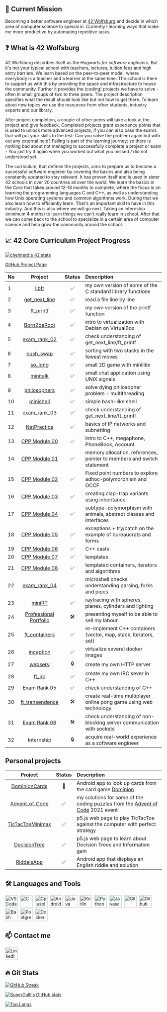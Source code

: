 ## 🚩 Current Mission

Becoming a better software engineer at [42 Wolfsburg](https://42wolfsburg.de/) and decide in which area of computer science to special in. Currently I learning ways that make me more productive by automating repetitive tasks.

## ❓ What is 42 Wolfsburg

42 Wolfsburg describes itself as the *Hogwarts for software engineers*. But it's not your typical school with teachers, lectures, tuition fees and high entry barriers.
We learn based on the peer-to-peer model, where everybody is a teacher and a learner at the same time. The school is there to support us with this by providing the space and infrastructure to house the community. Further it provides the (coding) projects we have to solve - often in small groups of two to three peers. The project description specifies what the result should look like but not how to get there. To learn about new topics we use the resources from other students, industry experts and our library.

After project completion, a couple of other peers will take a look at the project and give feedback.
Completed projects grant experience points that is used to unlock more advanced projects, if you can also pass the exams that will put your skills to the test: Can you solve the problem again but with out any external help?
Failing is part of the learning journey; so there is nothing bad about not managing to successfully complete a project or exam - You just try it again when you worked out what you missed / did not understood yet.

The curriculum, that defines the projects, aims to prepare us to become a successful software engineer by covering the basics and also being constantly updated to stay relevant. It has proven itself and is used in sister 42 schools in over 20 countries all over the world.
We learn the basics in the *Core* that takes around 12-18 months to complete, where the focus is on learning the programming languages C and C++, as well as understanding how Unix operating systems and common algorithms work. During that we also learn how to efficiently learn. That's an important skill to have in this industry. And this is also where we will go next. Taking an internship (minimum 4 moths) to learn things we can't really learn in school. After that we can come back to the school to specialize in a certain area of computer science and help grow the community around the school.

## 📈 42 Core Curriculum Project Progress

[![chelmerd's 42 stats](https://badge42.vercel.app/api/v2/cl75zpjlu00060hmp726o39v7/stats?cursusId=21&coalitionId=149)](https://github.com/JaeSeoKim/badge42)

[GitHub Project Page](https://github.com/users/SuperDulli/projects/1/views/1)

| No  | Project                                           | Status | Description |
| :- | :---------------------------------------------------: | :-: | :---------- |
| 1  | [libft](../../../libft)                               | ✅ | my own version of some of the C standard library functions |
| 2  | [get_next_line](../../../get_next_line)               | ✅ | read a file line by line |
| 3  | [ft_printf]()                                         | ✅ | my own version of the printf function |
| 4  | [Born2beRoot](../../../Born2beRoot)                   | ✅ | intro to virtualization with Debian on VirtualBox |
| 5  | [exam_rank_02](../../../42_exam_rank_02)              | ✅ | check understanding of get_next_line/ft_printf |
| 6  | [push_swap](../../../push_swap)                       | ✅ | sorting with two stacks in the fewest moves |
| 7  | [so_long](../../../so_long)                           | ✅ | small 2D game with minilibx |
| 8  | [minitalk](../../../minitalk)                         | ✅ | small chat application using UNIX signals |
| 9  | [philosophers](../../../philosophers)                 | ✅ | solve dying philosopher problem - multithreading |
| 10 | [minishell](https://github.com/lmarquar/42_minishell) | ✅ | simple bash-like shell |
| 11 | [exam_rank_03](../../../42_exam_rank_02)              | ✅ | check understanding of get_next_line/ft_printf |
| 12 | [NetPractice]()                                       | ✅ | basics of IP networks and subnetting |
| 13 | [CPP Module 00](../../../CPP_Module00)                | ✅ | intro to C++, megaphone, PhoneBook, Account |
| 14 | [CPP Module 01](../../../CPP_Module01)                | ✅ | memory allocation, references, pointer to members and switch statement |
| 15 | [CPP Module 02](../../../CPP_Module02)                | ✅ | Fixed point numbers to explore adhoc-polymorphism and OCCF |
| 16 | [CPP Module 03](../../../CPP_Module03)                | ✅ | creating clap-trap variants using inheritance |
| 17 | [CPP Module 04](../../../CPP_Module04)                | ✅ | subtype-polymorphism with animals, abstract classes and interfaces |
| 18 | [CPP Module 05](../../../CPP_Module05)                | ✅ | exceptions + try/catch on the example of bureaucrats and forms |
| 19 | [CPP Module 06](../../../CPP_Module06)                | ✅ | C++ casts |
| 20 | [CPP Module 07](../../../CPP_Module07)                | ✅ | templates |
| 21 | [CPP Module 08](../../../CPP_Module08)                | ✅ | templated containers, iterators and algorithms |
| 22 | [exam_rank_04]()                                      | ✅ | microshell checks understanding parsing, forks and pipes |
| 23 | [miniRT](../../../mini_rt)                            | ✅ | raytracing with spheres, planes, cylinders and lighting |
| 24 | [Professional Portfolio]()                            | 🛠️ | presenting myself to be able to sell my labour |
| 25 | [ft_containers](../../../ft_containers)               | ✅ | re-implement C++ containers (vector, map, stack, iterators, set) |
| 26 | [inception]()                                         | ✅ | virtualize several docker images |
| 27 | [webserv]()                                           | 🔒 | create my own HTTP server |
| 28 | [ft_irc]()                                            | ✅ | create my own IRC sever in C++ |
| 29 | [Exam Rank 05]()                                      | ✅ | check understanding of C++ |
| 30 | [ft_transendence]()                                   | 🛠️ | create real-time multiplayer online pong game using web technology |
| 31 | [Exam Rank 06]()                                      | 🛠️ | check understanding of non-blocking server communication with sockets |
| 32 | Internship                                            | 🔒 | acquire real-world experience as a software engineer |

## Personal projects

 Project                                           | Status | Description |
| :---------------------------------------------------: | :-: | :---------- |
 | [DominionCards](../../../DominionCards) | 🧊 | Android app to look up cards from the card game [Dominion](https://www.riograndegames.com/games/dominion/) |
| [Advent_of_Code](../../../Advent_of_Code) | ✅ | my solutions for some of the coding puzzles from the [Advent of Code](https://adventofcode.com/) 2021 event |
| [TicTacToeMinimax](../../../TicTacToeMinimax) | ✅ | p5.js web page to play TicTacToe against the computer with perfect strategy |
| [DecisionTree](../../../DecisionTree) | ✅ | p5.js web page to learn about Decision Trees and Information gain |
| [RiddelsApp](../../../MyRiddlesApplication) | ✅ | Android app that displays an English riddle and solution |


## 🛠️ Languages and Tools

<head>
	<link rel="stylesheet" href="https://cdn.jsdelivr.net/gh/devicons/devicon@v2.15.1/devicon.min.css">
</head>
<body>
<div>
<img height="40" width="40" src="https://cdn.jsdelivr.net/gh/devicons/devicon/icons/vscode/vscode-original.svg" title="VS Code" alt="VS Code" />&nbsp;
<img height="40" width="40" src="https://cdn.jsdelivr.net/gh/devicons/devicon/icons/c/c-original.svg" title="C" alt="C" />&nbsp;
<img height="40" width="40" src="https://cdn.jsdelivr.net/gh/devicons/devicon/icons/cplusplus/cplusplus-original.svg" title="Cplusplus" alt="Cplusplus"/>&nbsp;
<img height="40" width="40" src="https://cdn.jsdelivr.net/gh/devicons/devicon/icons/android/android-plain.svg" title="Android" alt="Android" />&nbsp;
<img height="40" width="40" src="https://cdn.jsdelivr.net/gh/devicons/devicon/icons/java/java-original.svg" title="Java" alt="Java" />&nbsp;
<img height="40" width="40" src="https://cdn.jsdelivr.net/gh/devicons/devicon/icons/kotlin/kotlin-original.svg" title="Kotlin" alt="Kotlin"/>&nbsp;
<img height="40" width="40" src="https://cdn.jsdelivr.net/gh/devicons/devicon/icons/python/python-original.svg" title="Python" alt="Python" />&nbsp;
<img height="40" width="40" src="https://cdn.jsdelivr.net/gh/devicons/devicon/icons/javascript/javascript-original.svg" title="Javascript" alt="Javascript"/>&nbsp;
<img height="40" width="40" src="https://cdn.jsdelivr.net/gh/devicons/devicon/icons/git/git-original.svg" title="Git" alt="Git" />&nbsp;
<img height="40" width="40" src="https://cdn.jsdelivr.net/gh/devicons/devicon/icons/github/github-original.svg" title="Github" alt="Github" />&nbsp;
<img height="40" width="40" src="https://cdn.jsdelivr.net/gh/devicons/devicon/icons/bash/bash-original.svg" title="Bash" alt="Bash" />&nbsp;
<img height="40" width="40" src="https://cdn.jsdelivr.net/gh/devicons/devicon/icons/postgresql/postgresql-original.svg" title="Postgresql" alt="Postgresql" />&nbsp;
<img height="40" width="40" src="https://cdn.jsdelivr.net/gh/devicons/devicon/icons/docker/docker-plain.svg" title="Docker" alt="Docker" />&nbsp;
</div>
</body>

## 📫 Contact me

<a href="https://www.linkedin.com/in/chris-helmerding/">
	<img height="40" width="40" src="https://cdn.jsdelivr.net/gh/devicons/devicon/icons/linkedin/linkedin-original.svg" title="LinkedIn" alt="LinkedIn" />
</a>

## 🔥 Git Stats

[![GitHub Streak](http://github-readme-streak-stats.herokuapp.com?user=SuperDulli&theme=vision-friendly-dark&date_format=j%20M%5B%20Y%5D)](https://git.io/streak-stats)

[![SuperDulli's GitHub stats](https://github-readme-stats.vercel.app/api?username=SuperDulli&hide=stars&count_private=true&show_icons=true)](https://github.com/anuraghazra/github-readme-stats)

[![Top Langs](https://github-readme-stats.vercel.app/api/top-langs/?username=SuperDulli&layout=compact)](https://github.com/anuraghazra/github-readme-stats)


<!--
**SuperDulli/SuperDulli** is a ✨ _special_ ✨ repository because its `README.md` (this file) appears on your GitHub profile.

Here are some ideas to get you started:

- 🔭 I’m currently working on ...
- 🌱 I’m currently learning ...
- 👯 I’m looking to collaborate on ...
- 🤔 I’m looking for help with ...
- 💬 Ask me about ...
- 📫 How to reach me: ...
- 😄 Pronouns: ...
- ⚡ Fun fact: ...
-->
